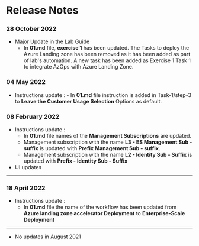# Release Notes

### 28 October 2022

- Major Update in the Lab Guide
  - In **01.md** file, **exercise 1** has been updated. The Tasks to deploy the Azure Landing zone has been removed as it has been added as part of lab's automation. A new task has been added as Exercise 1 Task 1 to integrate AzOps with Azure Landing Zone.

### 04 May 2022
 
 - Instructions update : 
       - In **01.md** file instruction is added in Task-1/step-3 to **Leave the Customer Usage Selection** Options as default.

### 08 February 2022

  - Instructions update :
      - In **01.md** file names of the **Management Subscriptions** are updated. 
      - Management subscription with the name  **L3 - ES Management Sub - suffix** is updated with **Prefix Management Sub - suffix**.
      - Management subscription with the name **L2 - Identity Sub - Suffix** is updated with **Prefix - Identity Sub - Suffix**
  - UI updates
-----------

### 18 April 2022

   - Instructions update : 
       - In **01.md** file the name of the workflow has been updated from **Azure landing zone accelerator Deployment** to **Enterprise-Scale Deployment**

------------

- No updates in August 2021
